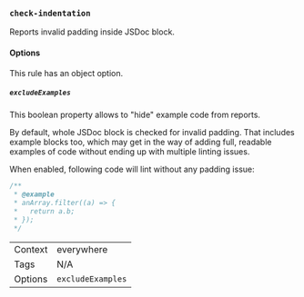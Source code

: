 ### `check-indentation`

Reports invalid padding inside JSDoc block.

#### Options

This rule has an object option.

##### `excludeExamples`

This boolean property allows to "hide" example code from reports.

By default, whole JSDoc block is checked for invalid padding.
That includes example blocks too, which may get in the way of adding full,
readable examples of code without ending up with multiple linting issues.

When enabled, following code will lint without any padding issue:

```js
/**
 * @example
 * anArray.filter((a) => {
 *   return a.b;
 * });
 */
```

|||
|---|---|
|Context|everywhere|
|Tags|N/A|
|Options| `excludeExamples` |

<!-- assertions checkIndentation -->
